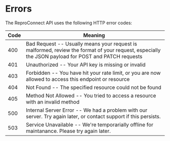 # Errors


The ReproConnect API uses the following HTTP error codes:


Code | Meaning
---------- | -------
400 | Bad Request -- Usually means your request is malformed, review the format of your request, especially the JSON payload for POST and PATCH requests
401 | Unauthorized -- Your API key is missing or invalid
403 | Forbidden -- You have hit your rate limit, or you are now allowed to access this endpoint or resource
404 | Not Found -- The specified resource could not be found
405 | Method Not Allowed -- You tried to access a resource with an invalid method
500 | Internal Server Error -- We had a problem with our server. Try again later, or contact support if this persists.
503 | Service Unavailable -- We're temporarially offline for maintanance. Please try again later.
